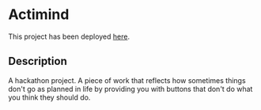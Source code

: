 # Actimind

This project has been deployed [here](https://xren935.github.io/mchacks8/).

## Description

A hackathon project. A piece of work that reflects how sometimes things don't go as planned in life by providing you with buttons that don't do what you think they should do.
